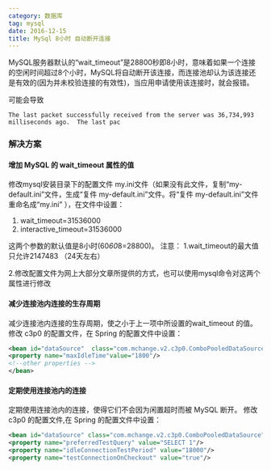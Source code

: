 ```yaml
---
category: 数据库
tag: mysql
date: 2016-12-15
title: MySql 8小时 自动断开连接
---
```


MySQL服务器默认的“wait_timeout”是28800秒即8小时，意味着如果一个连接的空闲时间超过8个小时，MySQL将自动断开该连接，而连接池却认为该连接还是有效的(因为并未校验连接的有效性)，当应用申请使用该连接时，就会报错。

可能会导致
```
The last packet successfully received from the server was 36,734,993 milliseconds ago.  The last pac
```

### 解决方案

#### 增加 MySQL 的 wait_timeout 属性的值 

修改mysql安装目录下的配置文件 my.ini文件（如果没有此文件，复制“my-default.ini”文件，生成“复件 my-default.ini”文件。将“复件 my-default.ini”文件重命名成“my.ini” ），在文件中设置： 
1. wait_timeout=31536000  
2. interactive_timeout=31536000  

这两个参数的默认值是8小时(60*60*8=28800)。
注意： 1.wait_timeout的最大值只允许2147483 （24天左右）

2.修改配置文件为网上大部分文章所提供的方式，也可以使用mysql命令对这两个属性进行修改

#### 减少连接池内连接的生存周期
减少连接池内连接的生存周期，使之小于上一项中所设置的wait_timeout 的值。 修改 c3p0 的配置文件，在 Spring 的配置文件中设置：

```xml
<bean id="dataSource"  class="com.mchange.v2.c3p0.ComboPooledDataSource">       
<property name="maxIdleTime"value="1800"/>    
<!--other properties -->    
</bean>  
```

#### 定期使用连接池内的连接

定期使用连接池内的连接，使得它们不会因为闲置超时而被 MySQL 断开。 
修改 c3p0 的配置文件,在 Spring 的配置文件中设置：

```xml
<bean id="dataSource" class="com.mchange.v2.c3p0.ComboPooledDataSource">    
<property name="preferredTestQuery" value="SELECT 1"/>    
<property name="idleConnectionTestPeriod" value="18000"/>    
<property name="testConnectionOnCheckout" value="true"/>    
```
